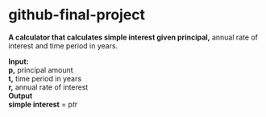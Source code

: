 # github-final-project

**A calculator that calculates simple interest given principal,** annual rate of interest and time period in years.

**Input:**  
   **p,** principal amount  
   **t,** time period in years  
   **r,** annual rate of interest  
**Output  
   simple interest** = p*t*r
